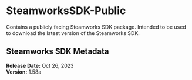 # SteamworksSDK-Public

Contains a publicly facing Steamworks SDK package. Intended to be used to download the latest version of the Steamworks SDK.

## Steamworks SDK Metadata

**Release Date:** Oct 26, 2023<br/>
**Version:** 1.58a
